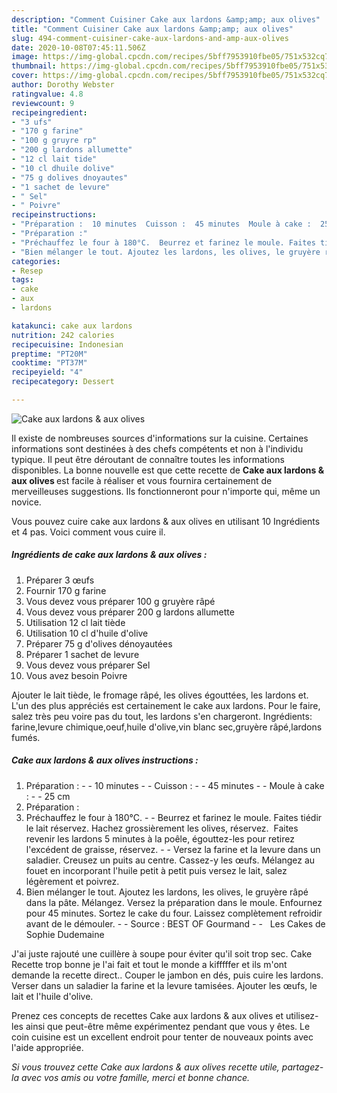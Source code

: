 ```yaml
---
description: "Comment Cuisiner Cake aux lardons &amp;amp; aux olives"
title: "Comment Cuisiner Cake aux lardons &amp;amp; aux olives"
slug: 494-comment-cuisiner-cake-aux-lardons-and-amp-aux-olives
date: 2020-10-08T07:45:11.506Z
image: https://img-global.cpcdn.com/recipes/5bff7953910fbe05/751x532cq70/cake-aux-lardons-aux-olives-photo-principale-de-la-recette.jpg
thumbnail: https://img-global.cpcdn.com/recipes/5bff7953910fbe05/751x532cq70/cake-aux-lardons-aux-olives-photo-principale-de-la-recette.jpg
cover: https://img-global.cpcdn.com/recipes/5bff7953910fbe05/751x532cq70/cake-aux-lardons-aux-olives-photo-principale-de-la-recette.jpg
author: Dorothy Webster
ratingvalue: 4.8
reviewcount: 9
recipeingredient:
- "3 ufs"
- "170 g farine"
- "100 g gruyre rp"
- "200 g lardons allumette"
- "12 cl lait tide"
- "10 cl dhuile dolive"
- "75 g dolives dnoyautes"
- "1 sachet de levure"
- " Sel"
- " Poivre"
recipeinstructions:
- "Préparation :  10 minutes  Cuisson :  45 minutes  Moule à cake :  25 cm"
- "Préparation :"
- "Préchauffez le four à 180°C.  Beurrez et farinez le moule. Faites tiédir le lait réservez. Hachez grossièrement les olives, réservez.  Faites revenir les lardons 5 minutes à la poêle, égouttez-les pour retirez l&#39;excédent de graisse, réservez.  Versez la farine et la levure dans un saladier. Creusez un puits au centre. Cassez-y les œufs. Mélangez au fouet en incorporant l&#39;huile petit à petit puis versez le lait, salez légèrement et poivrez."
- "Bien mélanger le tout. Ajoutez les lardons, les olives, le gruyère râpé dans la pâte. Mélangez. Versez la préparation dans le moule. Enfournez pour 45 minutes. Sortez le cake du four. Laissez complètement refroidir avant de le démouler.  Source : BEST OF Gourmand    Les Cakes de Sophie Dudemaine"
categories:
- Resep
tags:
- cake
- aux
- lardons

katakunci: cake aux lardons 
nutrition: 242 calories
recipecuisine: Indonesian
preptime: "PT20M"
cooktime: "PT37M"
recipeyield: "4"
recipecategory: Dessert

---
```



![Cake aux lardons &amp; aux olives](https://img-global.cpcdn.com/recipes/5bff7953910fbe05/751x532cq70/cake-aux-lardons-aux-olives-photo-principale-de-la-recette.jpg)

Il existe de nombreuses sources d'informations sur la cuisine. Certaines informations sont destinées à des chefs compétents et non à l'individu typique. Il peut être déroutant de connaître toutes les informations disponibles. La bonne nouvelle est que cette recette de <strong> Cake aux lardons &amp; aux olives </strong> est facile à réaliser et vous fournira certainement de merveilleuses suggestions. Ils fonctionneront pour n'importe qui, même un novice.

<!--inarticleads1-->

Vous pouvez cuire cake aux lardons &amp; aux olives en utilisant 10 Ingrédients et 4 pas. Voici comment vous cuire il.

##### Ingrédients de cake aux lardons &amp; aux olives :

1. Préparer 3 œufs
1. Fournir 170 g farine
1. Vous devez vous préparer 100 g gruyère râpé
1. Vous devez vous préparer 200 g lardons allumette
1. Utilisation 12 cl lait tiède
1. Utilisation 10 cl d&#39;huile d&#39;olive
1. Préparer 75 g d&#39;olives dénoyautées
1. Préparer 1 sachet de levure
1. Vous devez vous préparer  Sel
1. Vous avez besoin  Poivre


Ajouter le lait tiède, le fromage râpé, les olives égouttées, les lardons et. L&#39;un des plus appréciés est certainement le cake aux lardons. Pour le faire, salez très peu voire pas du tout, les lardons s&#39;en chargeront. Ingrédients: farine,levure chimique,oeuf,huile d&#39;olive,vin blanc sec,gruyère râpé,lardons fumés. 

<!--inarticleads2-->

##### Cake aux lardons &amp; aux olives instructions :

1. Préparation : -  - 10 minutes -  - Cuisson : -  - 45 minutes -  - Moule à cake : -  - 25 cm
1. Préparation :
1. Préchauffez le four à 180°C. -  - Beurrez et farinez le moule. Faites tiédir le lait réservez. Hachez grossièrement les olives, réservez.  Faites revenir les lardons 5 minutes à la poêle, égouttez-les pour retirez l&#39;excédent de graisse, réservez. -  - Versez la farine et la levure dans un saladier. Creusez un puits au centre. Cassez-y les œufs. Mélangez au fouet en incorporant l&#39;huile petit à petit puis versez le lait, salez légèrement et poivrez.
1. Bien mélanger le tout. Ajoutez les lardons, les olives, le gruyère râpé dans la pâte. Mélangez. Versez la préparation dans le moule. Enfournez pour 45 minutes. Sortez le cake du four. Laissez complètement refroidir avant de le démouler. -  - Source : BEST OF Gourmand -  -   Les Cakes de Sophie Dudemaine


J&#39;ai juste rajouté une cuillère à soupe pour éviter qu&#39;il soit trop sec. Cake Recette trop bonne je l&#39;ai fait et tout le monde a kifffffer et ils m&#39;ont demande la recette direct.. Couper le jambon en dés, puis cuire les lardons. Verser dans un saladier la farine et la levure tamisées. Ajouter les œufs, le lait et l&#39;huile d&#39;olive. 

<!--inarticleads1-->

<p>
Prenez ces concepts de recettes Cake aux lardons &amp; aux olives et utilisez-les ainsi que peut-être même expérimentez pendant que vous y êtes. Le coin cuisine est un excellent endroit pour tenter de nouveaux points avec l'aide appropriée.
</p>

<p>
<i>Si vous trouvez cette Cake aux lardons &amp; aux olives recette utile, partagez-la avec vos amis ou votre famille, merci et bonne chance.</i>
</p>

